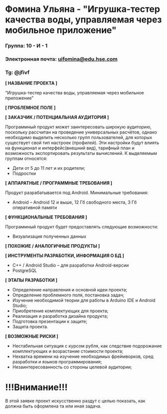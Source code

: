 # Фомина Ульяна - "Игрушка-тестер качества воды, управляемая через мобильное приложение"

### Группа: 10 - И - 1
### Электронная почта: uifomina@edu.hse.com
### Tg: @jfivf


**[ НАЗВАНИЕ ПРОЕКТА ]**

“Игрушка-тестер качества воды, управляемая через мобильное приложение”

**[ ПРОБЛЕМНОЕ ПОЛЕ ]**


**[ ЗАКАЗЧИК / ПОТЕНЦИАЛЬНАЯ АУДИТОРИЯ ]**

Программный продукт может заинтересовать широкую аудиторию, поскольку рассчитан на проведение универсальных расчётов, однако необходимо выделить несколько групп пользователей, для которых существует свой тип настроек (профилей). Эти настройки будут влиять на функционал и интерфейс(внешний вид), тарифный план и возможность экспортировать результаты вычислений. К выделяемым группам относятся:

* Дети от 5 до 11 лет и их родители;
* Подростки

**[ АППАРАТНЫЕ / ПРОГРАММНЫЕ ТРЕБОВАНИЯ ]** 

Продукт разрабатывается под Android. Минимальные требования:
* Android – Android 12 и выше, 12 Гб свободного места, 3 Гб оперативной памяти

**[ ФУНКЦИОНАЛЬНЫЕ ТРЕБОВАНИЯ ]**

Программный продукт будет предоставлять следующие возможности:
* Визуализация полученных данных


**[ ПОХОЖИЕ / АНАЛОГИЧНЫЕ ПРОДУКТЫ ]**



**[ ИНСТРУМЕНТЫ РАЗРАБОТКИ, ИНФОРМАЦИЯ О БД ]**

*	C++ / Android Studio – для разработки Android-версии
*	PostgreSQL

**[ ЭТАПЫ РАЗРАБОТКИ ]**

* Определение направления и основной идеи проекта;
* Определение проблемного поля, постановка задач;
* Изучение необходимой теории для работы в Arduino IDE и Android Studio;
* Приобретение комплектующих для проекта;
* Реализация и разработка дизайна продукта;
* Подготовка презентации к защите;
* Защита проекта.

**[ ВОЗМОЖНЫЕ РИСКИ ]**

*	Нестабильная ситуация с курсом рубля, как следствие подорожание комплектующих и возрастание стоимости проекта;
* Нехватка времени на изучение необходимых фреймворков, сред разработки и языков программирования;
* Незаинтересованность со стороны целевой аудитории;

# !!!Внимание!!!
В этой заявке проект искусственно раздут с целью показать, как должна быть оформлена та или иная задача.
